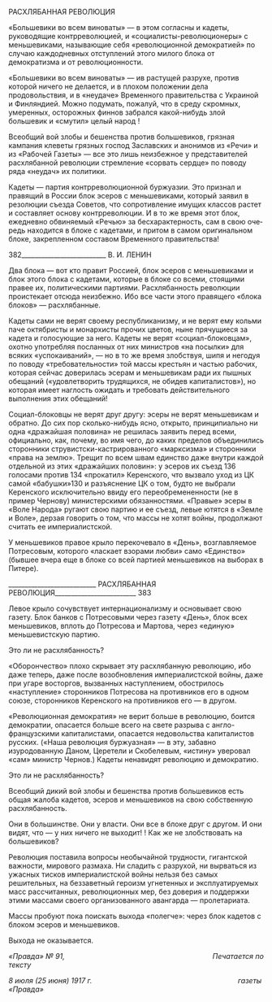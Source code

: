 РАСХЛЯБАННАЯ РЕВОЛЮЦИЯ

«Большевики во всем виноваты» — в этом согласны и кадеты, руководящие контр­революцией, и «социалисты-революционеры» с меньшевиками, называющие себя «ре­волюционной демократией» по случаю каждодневных отступлений этого милого блока от демократизма и от революционности.

«Большевики во всем виноваты» — ив растущей разрухе, против которой ничего не делается, и в плохом положении дела продовольствия, и в «неудаче» Временного пра­вительства с Украиной и Финляндией. Можно подумать, пожалуй, что в среду скром­ных, умеренных, осторожных финнов забрался какой-нибудь злой большевик и «сму­тил» целый народ !

Всеобщий вой злобы и бешенства против большевиков, грязная кампания клеветы грязных господ Заславских и анонимов из «Речи» и из «Рабочей Газеты» — все это лишь неизбежное у представителей расхлябанной революции стремление «сорвать сердце» по поводу ряда «неудач» их политики.

Кадеты — партия контрреволюционной буржуазии. Это признал и правящий в Рос­сии блок эсеров с меньшевиками, который заявил в резолюции съезда Советов, что со­противление имущих классов растет и составляет основу контрреволюции. И в то же время этот блок, ежедневно обвиняемый «Речью» за бесхарактерность, сам в свою оче­редь находится в блоке с кадетами, и притом в самом оригинальном блоке, закреплен­ном составом Временного правительства!

  

382__________________________ В. И. ЛЕНИН

Два блока — вот кто правит Россией, блок эсеров с меньшевиками и блок этого бло­ка с кадетами, которые в блоке со всеми, стоящими правее их, политическими партия­ми. Расхлябанность революции проистекает отсюда неизбежно. Ибо все части этого правящего «блока блоков» — расхлябанные.

Кадеты сами не верят своему республиканизму, и не верят ему кольми паче октябри­сты и монархисты прочих цветов, ныне прячущиеся за кадета и голосующие за него. Кадеты не верят «социал-блоковцам», охотно употребляя посланных от них министров «на посылки» для всяких «успокаиваний», — но в то же время злобствуя, шипя и него­дуя по поводу «требовательности» той массы крестьян и частью рабочих, которая сей­час доверилась эсерам и меньшевикам ради их пышных обещаний («удовлетворить трудящихся, не обидев капиталистов»), но которая имеет наглость ожидать и требовать действительного выполнения этих обещаний!

Социал-блоковцы не верят друг другу: эсеры не верят меньшевикам и обратно. До сих пор сколько-нибудь ясно, открыто, принципиально ни одна «дражайшая половина» не решилась заявить перед всеми, официально, как, почему, во имя чего, до каких пре­делов объединились сторонники струвистски-кастрированного «марксизма» и сторон­ники «права на землю». Трещит по всем швам единство даже внутри каждой отдельной из этих «дражайших половин»: у эсеров их съезд 136 голосами против 134 «прокатил» Керенского, что вызвало уход из ЦК самой «бабушки»130 и разъяснение ЦК о том, буд­то не выбрали Керенского исключительно ввиду его переобремененности (не в пример Чернову) министерскими обязанностями. «Правые» эсеры в «Воле Народа» ругают свою партию и ее съезд, левые ютятся в «Земле и Воле», дерзая говорить о том, что массы не хотят войны, продолжают считать ее империалистской.

У меньшевиков правое крыло перекочевало в «День», возглавляемое Потресовым, которого «ласкает взорами любви» само «Единство» (бывшее вчера еще в блоке со всей партией меньшевиков на выборах в Питере).

  

___________________________ РАСХЛЯБАННАЯ РЕВОЛЮЦИЯ_________________________ 383

Левое крыло сочувствует интернационализму и основывает свою газету. Блок банков с Потресовыми через газету «День», блок всех меньшевиков, вплоть до Потресова и Мартова, через «единую» меньшевистскую партию.

Это ли не расхлябанность?

«Оборончество» плохо скрывает эту расхлябанную революцию, ибо даже теперь, даже после возобновления империалистской войны, даже при угаре восторгов, вызван­ных наступлением, обострилось «наступление» сторонников Потресова на противников его в одном союзе, сторонников Керенского на противников его — в другом.

«Революционная демократия» не верит больше в революцию, боится демократии, опасается больше всего на свете разрыва с англо-французскими капиталистами, опаса­ется недовольства капиталистов русских. («Наша революция буржуазная» — в эту, за­бавно изуродованную Даном, Церетели и Скобелевым, «истину» уверовал «сам» ми­нистр Чернов.) Кадеты ненавидят революцию и демократию.

Это ли не расхлябанность?

Всеобщий дикий вой злобы и бешенства против большевиков есть общая жалоба ка­детов, эсеров и меньшевиков на свою собственную расхлябанность.

Они в большинстве. Они у власти. Они все в блоке друг с другом. И они видят, что — у них ничего не выходит! ! Как же не злобствовать на большевиков?

Революция поставила вопросы необычайной трудности, гигантской важности, миро­вого размаха. Ни сладить с разрухой, ни вырваться из ужасных тисков империалист­ской войны нельзя без самых решительных, на беззаветный героизм угнетенных и экс­плуатируемых масс рассчитанных, революционных мер, без доверия и поддержки эти­ми массами своего организованного авангарда — пролетариата.

Массы пробуют пока поискать выхода «полегче»: через блок кадетов с блоком эсе­ров и меньшевиков.

Выхода не оказывается.

_«Правда» № 91,                                                                          Печатается по тексту_

_8 июля (25 июня) 1917 г.                                                                         газеты «Правда»_
